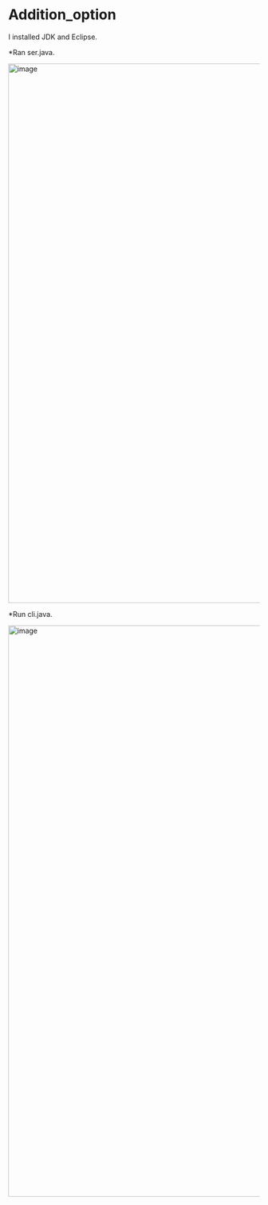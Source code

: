 # Addition_option
I installed JDK and Eclipse. 

*Ran ser.java.

<img width="1080" alt="image" src="https://user-images.githubusercontent.com/51940857/65562332-005dd480-df14-11e9-981f-2b2bb8e3f0a7.png">

*Run cli.java.

<img width="1144" alt="image" src="https://user-images.githubusercontent.com/51940857/65562489-a6114380-df14-11e9-8ad9-104665f159f3.png">

